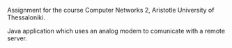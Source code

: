 Assignment for the course Computer Networks 2, Aristotle University of Thessaloniki.

Java application which uses an analog modem to comunicate with a remote server.
